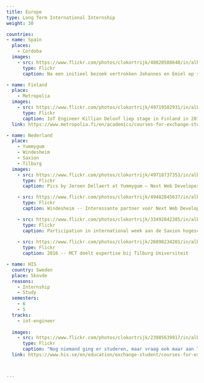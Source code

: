 ```yaml
---
title: Europe
type: Long Term International Internship
weight: 30

countries:
- name: Spain
  places:
    - Cordoba
  images:
    - src: https://www.flickr.com/photos/clokortrijk/48820588648/in/album-72157711131560993
      type: Flickr
      caption: Na een initieel bezoek vertrokken Johannes en Emiel op stage naar de universiteit in Cordoba

- name: Finland
  place: 
    - Metropolia
  images:
    - src: https://www.flickr.com/photos/clokortrijk/49719582931/in/album-72157713698788337
      type: Flickr
      caption: IoT Engineer Killian Deloof liep stage in Finland in 2018 bij onze partneruniversiteit Metropolia.
  link: https://www.metropolia.fi/en/academics/courses-for-exchange-studies

- name: Nederland
  place: 
    - Yummygum
    - Windesheim
    - Saxion
    - Tilburg
  images:
    - src: https://www.flickr.com/photos/clokortrijk/49718737353/in/album-72157713695945206
      type: Flickr
      caption: Pics by Jeroen Dellaert at Yummygum – Next Web Developer (2018)

    - src: https://www.flickr.com/photos/clokortrijk/49482845637/in/album-72157712954781112
      type: Flickr
      caption: Windesheim -- Interessante partner voor Next Web Developers en AI Engineers

    - src: https://www.flickr.com/photos/clokortrijk/33492042385/in/album-72157678151114973
      type: Flickr
      caption: Participation in international week aan de Saxion hogeschool
    
    - src: https://www.flickr.com/photos/clokortrijk/26898234201/in/album-72157665849034874
      type: Flickr
      caption: 2016 -- MCT deelt expertise bij Tilburg Universiteit

- name: HIS
  country: Sweden
  place: Skovde
  reasons: 
    - Internship
    - Study
  semesters: 
    - 6
    - 5
  tracks:
    - iot-engineer
    
  images:
    - src: https://www.flickr.com/photos/clokortrijk/23985639917/in/album-72157661291145037
      type: Flickr
      caption: "Nog niemand ging er studeren, maar vraag ook maar aan Tom Decavele die er was in 2019: de mogelijkheden voor IoT Engineers zijn mooi!"
  link: https://www.his.se/en/education/exchange-student/courses-for-exchange-students/



---
```

